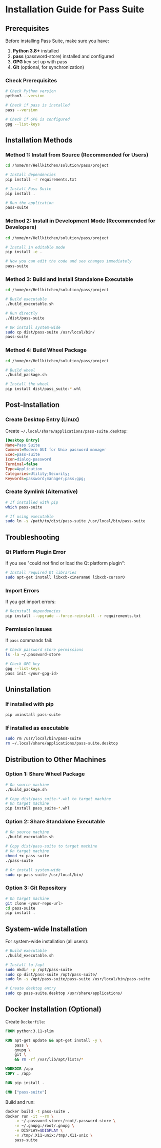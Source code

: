 # Installation Guide for Pass Suite

## Prerequisites

Before installing Pass Suite, make sure you have:

1. **Python 3.8+** installed
2. **pass** (password-store) installed and configured
3. **GPG** key set up with pass
4. **Git** (optional, for synchronization)

### Check Prerequisites

```bash
# Check Python version
python3 --version

# Check if pass is installed
pass --version

# Check if GPG is configured
gpg --list-keys
```

## Installation Methods

### Method 1: Install from Source (Recommended for Users)

```bash
cd /home/mr/Hellkitchen/solution/pass/project

# Install dependencies
pip install -r requirements.txt

# Install Pass Suite
pip install .

# Run the application
pass-suite
```

### Method 2: Install in Development Mode (Recommended for Developers)

```bash
cd /home/mr/Hellkitchen/solution/pass/project

# Install in editable mode
pip install -e .

# Now you can edit the code and see changes immediately
pass-suite
```

### Method 3: Build and Install Standalone Executable

```bash
cd /home/mr/Hellkitchen/solution/pass/project

# Build executable
./build_executable.sh

# Run directly
./dist/pass-suite

# OR install system-wide
sudo cp dist/pass-suite /usr/local/bin/
pass-suite
```

### Method 4: Build Wheel Package

```bash
cd /home/mr/Hellkitchen/solution/pass/project

# Build wheel
./build_package.sh

# Install the wheel
pip install dist/pass_suite-*.whl
```

## Post-Installation

### Create Desktop Entry (Linux)

Create `~/.local/share/applications/pass-suite.desktop`:

```ini
[Desktop Entry]
Name=Pass Suite
Comment=Modern GUI for Unix password manager
Exec=pass-suite
Icon=dialog-password
Terminal=false
Type=Application
Categories=Utility;Security;
Keywords=password;manager;pass;gpg;
```

### Create Symlink (Alternative)

```bash
# If installed with pip
which pass-suite

# If using executable
sudo ln -s /path/to/dist/pass-suite /usr/local/bin/pass-suite
```

## Troubleshooting

### Qt Platform Plugin Error

If you see "could not find or load the Qt platform plugin":

```bash
# Install required Qt libraries
sudo apt-get install libxcb-xinerama0 libxcb-cursor0
```

### Import Errors

If you get import errors:

```bash
# Reinstall dependencies
pip install --upgrade --force-reinstall -r requirements.txt
```

### Permission Issues

If `pass` commands fail:

```bash
# Check password store permissions
ls -la ~/.password-store

# Check GPG key
gpg --list-keys
pass init <your-gpg-id>
```

## Uninstallation

### If installed with pip

```bash
pip uninstall pass-suite
```

### If installed as executable

```bash
sudo rm /usr/local/bin/pass-suite
rm ~/.local/share/applications/pass-suite.desktop
```

## Distribution to Other Machines

### Option 1: Share Wheel Package

```bash
# On source machine
./build_package.sh

# Copy dist/pass_suite-*.whl to target machine
# On target machine
pip install pass_suite-*.whl
```

### Option 2: Share Standalone Executable

```bash
# On source machine
./build_executable.sh

# Copy dist/pass-suite to target machine
# On target machine
chmod +x pass-suite
./pass-suite

# Or install system-wide
sudo cp pass-suite /usr/local/bin/
```

### Option 3: Git Repository

```bash
# On target machine
git clone <your-repo-url>
cd pass-suite
pip install .
```

## System-wide Installation

For system-wide installation (all users):

```bash
# Build executable
./build_executable.sh

# Install to /opt
sudo mkdir -p /opt/pass-suite
sudo cp dist/pass-suite /opt/pass-suite/
sudo ln -s /opt/pass-suite/pass-suite /usr/local/bin/pass-suite

# Create desktop entry
sudo cp pass-suite.desktop /usr/share/applications/
```

## Docker Installation (Optional)

Create `Dockerfile`:

```dockerfile
FROM python:3.11-slim

RUN apt-get update && apt-get install -y \
    pass \
    gnupg \
    git \
    && rm -rf /var/lib/apt/lists/*

WORKDIR /app
COPY . /app

RUN pip install .

CMD ["pass-suite"]
```

Build and run:

```bash
docker build -t pass-suite .
docker run -it --rm \
    -v ~/.password-store:/root/.password-store \
    -v ~/.gnupg:/root/.gnupg \
    -e DISPLAY=$DISPLAY \
    -v /tmp/.X11-unix:/tmp/.X11-unix \
    pass-suite
```
